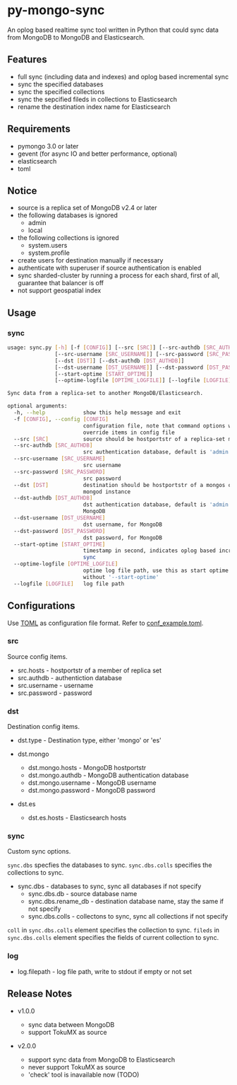 # py-mongo-sync

An oplog based realtime sync tool written in Python that could sync data from MongoDB to MongoDB and Elasticsearch.


## Features

- full sync (including data and indexes) and oplog based incremental sync
- sync the specified databases
- sync the specified collections
- sync the sepcified fileds in collections to Elasticsearch
- rename the destination index name for Elasticsearch


## Requirements

- pymongo 3.0 or later
- gevent (for async IO and better performance, optional)
- elasticsearch
- toml


## Notice

- source is a replica set of MongoDB v2.4 or later
- the following databases is ignored
    - admin
    - local
- the following collections is ignored
    - system.users
    - system.profile
- create users for destination manually if necessary
- authenticate with superuser if source authentication is enabled
- sync sharded-cluster by running a process for each shard, first of all, guarantee that balancer is off
- not support geospatial index


## Usage 

### sync

```bash
usage: sync.py [-h] [-f [CONFIG]] [--src [SRC]] [--src-authdb [SRC_AUTHDB]]
               [--src-username [SRC_USERNAME]] [--src-password [SRC_PASSWORD]]
               [--dst [DST]] [--dst-authdb [DST_AUTHDB]]
               [--dst-username [DST_USERNAME]] [--dst-password [DST_PASSWORD]]
               [--start-optime [START_OPTIME]]
               [--optime-logfile [OPTIME_LOGFILE]] [--logfile [LOGFILE]]

Sync data from a replica-set to another MongoDB/Elasticsearch.

optional arguments:
  -h, --help            show this help message and exit
  -f [CONFIG], --config [CONFIG]
                        configuration file, note that command options will
                        override items in config file
  --src [SRC]           source should be hostportstr of a replica-set member
  --src-authdb [SRC_AUTHDB]
                        src authentication database, default is 'admin'
  --src-username [SRC_USERNAME]
                        src username
  --src-password [SRC_PASSWORD]
                        src password
  --dst [DST]           destination should be hostportstr of a mongos or
                        mongod instance
  --dst-authdb [DST_AUTHDB]
                        dst authentication database, default is 'admin', for
                        MongoDB
  --dst-username [DST_USERNAME]
                        dst username, for MongoDB
  --dst-password [DST_PASSWORD]
                        dst password, for MongoDB
  --start-optime [START_OPTIME]
                        timestamp in second, indicates oplog based increment
                        sync
  --optime-logfile [OPTIME_LOGFILE]
                        optime log file path, use this as start optime if
                        without '--start-optime'
  --logfile [LOGFILE]   log file path

```


## Configurations

Use [TOML](https://github.com/toml-lang/toml) as configuration file format.
Refer to [conf_example.toml](example/conf_example.toml).

### src
Source config items.

- src.hosts - hostportstr of a member of replica set
- src.authdb - authentiction database
- src.username - username
- src.password - password

### dst
Destination config items.

- dst.type - Destination type, either 'mongo' or 'es'

- dst.mongo
    - dst.mongo.hosts - MongoDB hostportstr
    - dst.mongo.authdb - MongoDB authentication database
    - dst.mongo.username - MongoDB username
    - dst.mongo.password - MongoDB password

- dst.es
    - dst.es.hosts - Elasticsearch hosts

### sync
Custom sync options.

`sync.dbs` specfies the databases to sync.
`sync.dbs.colls` specifies the collections to sync.

- sync.dbs - databases to sync, sync all databases if not specify
    - sync.dbs.db - source database name
    - sync.dbs.rename_db - destination database name, stay the same if not specify
    - sync.dbs.colls - collectons to sync, sync all collections if not specify

`coll` in `sync.dbs.colls` element specifies the collection to sync.
`fileds` in `sync.dbs.colls` element specifies the fields of current collection to sync.

### log

- log.filepath - log file path, write to stdout if empty or not set


##  Release Notes

- v1.0.0
    - sync data between MongoDB
    - support TokuMX as source

- v2.0.0
    - support sync data from MongoDB to Elasticsearch
    - never support TokuMX as source
    - 'check' tool is inavailable now (TODO)

